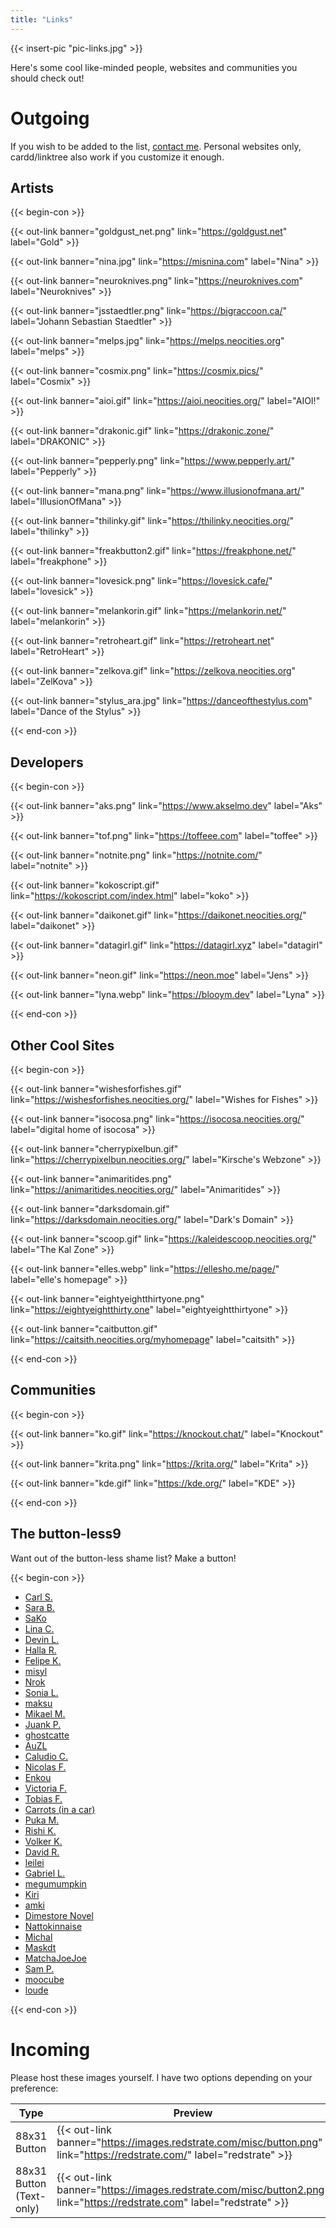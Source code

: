 ```yaml
---
title: "Links"
---
```


{{< insert-pic "pic-links.jpg" >}}

Here's some cool like-minded people, websites and communities you should check out!

# Outgoing

If you wish to be added to the list, [contact me](/contact). Personal websites only, cardd/linktree also work if you customize it enough.

## Artists

{{< begin-con >}}

{{< out-link banner="goldgust_net.png" link="https://goldgust.net" label="Gold" >}}

{{< out-link banner="nina.jpg" link="https://misnina.com" label="Nina" >}}

{{< out-link banner="neuroknives.png" link="https://neuroknives.com" label="Neuroknives" >}}

{{< out-link banner="jsstaedtler.png" link="https://bigraccoon.ca/" label="Johann Sebastian Staedtler" >}}

{{< out-link banner="melps.jpg" link="https://melps.neocities.org" label="melps" >}}

{{< out-link banner="cosmix.png" link="https://cosmix.pics/" label="Cosmix" >}}

{{< out-link banner="aioi.gif" link="https://aioi.neocities.org/" label="AIOI!" >}}

{{< out-link banner="drakonic.gif" link="https://drakonic.zone/" label="DRAKONIC" >}}

{{< out-link banner="pepperly.png" link="https://www.pepperly.art/" label="Pepperly" >}}

{{< out-link banner="mana.png" link="https://www.illusionofmana.art/" label="IllusionOfMana" >}}

{{< out-link banner="thilinky.gif" link="https://thilinky.neocities.org/" label="thilinky" >}}

{{< out-link banner="freakbutton2.gif" link="https://freakphone.net/" label="freakphone" >}}

{{< out-link banner="lovesick.png" link="https://lovesick.cafe/" label="lovesick" >}}

{{< out-link banner="melankorin.gif" link="https://melankorin.net/" label="melankorin" >}}

{{< out-link banner="retroheart.gif" link="https://retroheart.net" label="RetroHeart" >}}

{{< out-link banner="zelkova.gif" link="https://zelkova.neocities.org" label="ZelKova" >}}

{{< out-link banner="stylus_ara.jpg" link="https://danceofthestylus.com" label="Dance of the Stylus" >}}

{{< end-con >}}

## Developers

{{< begin-con >}}

{{< out-link banner="aks.png" link="https://www.akselmo.dev" label="Aks" >}}

{{< out-link banner="tof.png" link="https://toffeee.com" label="toffee" >}}

{{< out-link banner="notnite.png" link="https://notnite.com/" label="notnite" >}}

{{< out-link banner="kokoscript.gif" link="https://kokoscript.com/index.html" label="koko" >}}

{{< out-link banner="daikonet.gif" link="https://daikonet.neocities.org/" label="daikonet" >}}

{{< out-link banner="datagirl.gif" link="https://datagirl.xyz" label="datagirl" >}}

{{< out-link banner="neon.gif" link="https://neon.moe" label="Jens" >}}

{{< out-link banner="lyna.webp" link="https://blooym.dev" label="Lyna" >}}

{{< end-con >}}

## Other Cool Sites

{{< begin-con >}}

{{< out-link banner="wishesforfishes.gif" link="https://wishesforfishes.neocities.org/" label="Wishes for Fishes" >}}

{{< out-link banner="isocosa.png" link="https://isocosa.neocities.org/" label="digital home of isocosa" >}}

{{< out-link banner="cherrypixelbun.gif" link="https://cherrypixelbun.neocities.org/" label="Kirsche's Webzone" >}}

{{< out-link banner="animaritides.png" link="https://animaritides.neocities.org/" label="Animaritides" >}}

{{< out-link banner="darksdomain.gif" link="https://darksdomain.neocities.org/" label="Dark's Domain" >}}

{{< out-link banner="scoop.gif" link="https://kaleidescoop.neocities.org/" label="The Kal Zone" >}}

{{< out-link banner="elles.webp" link="https://ellesho.me/page/" label="elle's homepage" >}}

{{< out-link banner="eightyeightthirtyone.png" link="https://eightyeightthirty.one" label="eightyeightthirtyone" >}}

{{< out-link banner="caitbutton.gif" link="https://caitsith.neocities.org/myhomepage" label="caitsith" >}}

{{< end-con >}}

## Communities

{{< begin-con >}}

{{< out-link banner="ko.gif" link="https://knockout.chat/" label="Knockout" >}}

{{< out-link banner="krita.png" link="https://krita.org/" label="Krita" >}}

{{< out-link banner="kde.gif" link="https://kde.org/" label="KDE" >}}

{{< end-con >}}

## The button-less9

Want out of the button-less shame list? Make a button!

{{< begin-con >}}

* [Carl S.](https://carlschwan.eu/)
* [Sara B.](https://sarahduck.ca/)
* [SaKo](https://sako.neocities.org/)
* [Lina C.](https://udomyon.com/)
* [Devin L.](https://espi.dev/)
* [Halla R.](https://valdyas.org/fading/)
* [Felipe K.](https://ffkkinos.com/)
* [misyl](https://froggi.es/)
* [Nrok](https://nrok.carrd.co/)
* [Sonia L.](http://fyredrake.net/)
* [maksu](https://maksu.codeberg.page/)
* [Mikael M.](https://molentum.me/)
* [Juank P.](https://juankprada.net/)
* [ghostcatte](https://ghostcatte.art/)
* [AuZL](https://blog.au27.net/)
* [Caludio C.](https://claudiocambra.com/)
* [Nicolas F.](https://nicolasfella.de/)
* [Enkou](https://oolongnoon.carrd.co/)
* [Victoria F.](https://hackerbots.net/)
* [Tobias F.](https://tobiasfella.de/)
* [Carrots (in a car)](https://carrotsinacar.carrd.co/)
* [Puka M.](https://puka-muriska.neocities.org/)
* [Rishi K.](https://rishikumar.dev/)
* [Volker K.](https://volkerkrause.eu/)
* [David R.](https://www.davidrevoy.com/)
* [leilei](https://lei-lei.neocities.org/)
* [Gabriel L.](https://www.tiopalada.art/)
* [megumumpkin](https://megumumpkin.github.io/)
* [Kiri](https://expiredpopsicle.com/)
* [amki](https://amkitakk.com/)
* [Dimestore Novel](https://dimestore.fun/)
* [Nattokinnaise](https://natto.neocities.org/)
* [Michal](https://onelastsketch.wordpress.com/)
* [Maskdt](https://darkandstormyart.com/)
* [MatchaJoeJoe](https://matchajoejoe.games/)
* [Sam P.](https://sam.pavot.ca/)
* [moocube](https://www.mooncube.space/)
* [loude](https://threefiftyfour.dk/)

{{< end-con >}}

# Incoming

Please host these images yourself. I have two options depending on your preference:

| Type | Preview | HTML |
| -----|---------|--------|
| 88x31 Button | {{< out-link banner="https://images.redstrate.com/misc/button.png" link="https://redstrate.com/" label="redstrate" >}} | ```<a href="https://redstrate.com/"><img src="button.png"/></a>``` |
| 88x31 Button (Text-only) | {{< out-link banner="https://images.redstrate.com/misc/button2.png" link="https://redstrate.com" label="redstrate" >}} | ```<a href="https://redstrate.com/"><img src="button2.png"/></a>``` |

